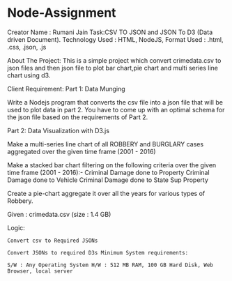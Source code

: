 # Node-Assignment
Creator Name : Rumani Jain 
Task:CSV TO JSON and JSON To D3 (Data driven Document).
Technology Used : HTML, NodeJS, 
Format Used : .html, .css, .json, .js

About The Project: This is a simple project which convert crimedata.csv to json files and then json file to plot bar chart,pie chart and multi series line chart using d3.

Client Requirement: Part 1: Data Munging

Write a Nodejs program that converts the csv file into a json file that will be used to plot data in part 2. You have to come up with an optimal schema for the json file based on the requirements of Part 2.

Part 2: Data Visualization with D3.js

Make a multi-series line chart of all ROBBERY and BURGLARY cases aggregated over the given time frame (2001 - 2016)

Make a stacked bar chart filtering on the following criteria over the given time frame (2001 - 2016):-
Criminal Damage done to Property
Criminal Damage done to Vehicle
Criminal Damage done to State Sup Property

Create a pie-chart aggregate it over all the years for various types of Robbery.

Given : crimedata.csv (size : 1.4 GB)

Logic:

    Convert csv to Required JSONs

    Convert JSONs to required D3s Minimum System requirements:

    S/W : Any Operating System H/W : 512 MB RAM, 100 GB Hard Disk, Web Browser, local server
